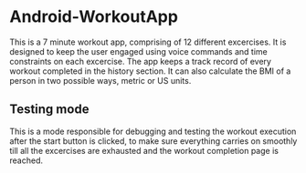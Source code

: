 # Android-WorkoutApp
This is a 7 minute workout app, comprising of 12 different excercises. It is designed to keep the user engaged using voice commands and time constraints on each excercise. The app keeps a track record of every workout completed in the history section. It can also calculate the BMI of a person in two possible ways, metric or US units. 

## Testing mode
This is a mode responsible for debugging and testing the workout execution after the start button is clicked, to make sure everything carries on smoothly till all the excercises are exhausted and the workout completion page is reached. 

